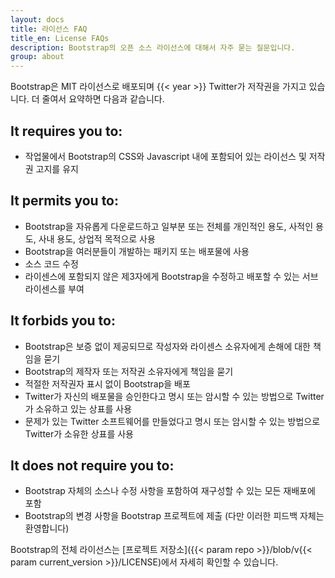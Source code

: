 ```yaml
---
layout: docs
title: 라이선스 FAQ
title_en: License FAQs
description: Bootstrap의 오픈 소스 라이선스에 대해서 자주 묻는 질문입니다.
group: about
---
```


Bootstrap은 MIT 라이선스로 배포되며 {{< year >}} Twitter가 저작권을 가지고 있습니다. 더 줄여서 요약하면 다음과 같습니다.

## It requires you to:

- 작업물에서 Bootstrap의 CSS와 Javascript 내에 포함되어 있는 라이선스 및 저작권 고지를 유지

## It permits you to:

- Bootstrap을 자유롭게 다운로드하고 일부분 또는 전체를 개인적인 용도, 사적인 용도, 사내 용도, 상업적 목적으로 사용
- Bootstrap을 여러분들이 개발하는 패키지 또는 배포물에 사용
- 소스 코드 수정
- 라이센스에 포함되지 않은 제3자에게 Bootstrap을 수정하고 배포할 수 있는 서브라이센스를 부여

## It forbids you to:

- Bootstrap은 보증 없이 제공되므로 작성자와 라이센스 소유자에게 손해에 대한 책임을 묻기
- Bootstrap의 제작자 또는 저작권 소유자에게 책임을 묻기
- 적절한 저작권자 표시 없이 Bootstrap을 배포
- Twitter가 자신의 배포물을 승인한다고 명시 또는 암시할 수 있는 방법으로 Twitter가 소유하고 있는 상표를 사용
- 문제가 있는 Twitter 소프트웨어를 만들었다고 명시 또는 암시할 수 있는 방법으로 Twitter가 소유한 상표를 사용

## It does not require you to:

- Bootstrap 자체의 소스나 수정 사항을 포함하여 재구성할 수 있는 모든 재배포에 포함
- Bootstrap의 변경 사항을 Bootstrap 프로젝트에 제출 (다만 이러한 피드백 자체는 환영합니다)

Bootstrap의 전체 라이선스는 [프로젝트 저장소]({{< param repo >}}/blob/v{{< param current_version >}}/LICENSE)에서 자세히 확인할 수 있습니다.
